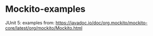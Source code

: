 # Mockito-examples
JUnit 5: examples from: 
https://javadoc.io/doc/org.mockito/mockito-core/latest/org/mockito/Mockito.html

